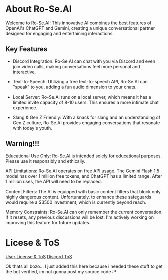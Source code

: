 # About Ro-Se.AI

Welcome to Ro-Se.AI! This innovative AI combines the best features of OpenAI's ChatGPT and Gemini, creating a unique conversational partner designed for engaging and entertaining interactions.


## Key Features
- Discord Integration: Ro-Se.AI can chat with you via Discord and even join video calls, making conversations feel more personal and interactive.

- Text-to-Speech: Utilizing a free text-to-speech API, Ro-Se.AI can "speak" to you, adding a fun audio dimension to your chats.

- Local Server: Ro-Se.AI runs on a local server, which means it has a limited invite capacity of 8-10 users. This ensures a more intimate chat experience.

- Slang & Gen Z Friendly: With a knack for slang and an understanding of Gen Z culture, Ro-Se.AI provides engaging conversations that resonate with today's youth.


## Warning!!!
Educational Use Only: Ro-Se.AI is intended solely for educational purposes. Please use it responsibly and ethically.

API Limitations: Ro-Se.AI operates on free API usage. The Gemini Flash 1.5 model has over 1 million free tokens, and ChatGPT has a limited range. After 1 million uses, the API will need to be replaced.

Content Filters: The AI is equipped with basic content filters that block only highly dangerous content. Unfortunately, to enhance these safeguards would require a $3500 investment, which is currently beyond reach.

Memory Constraints: Ro-Se.AI can only remember the current conversation. If it resets, any previous discussions will be lost. I'm actively working on improving this feature for future updates.

# Licese & ToS
[User License & ToS](https://raw.githubusercontent.com/Mu-rpy/ro-se.ai/refs/heads/main/tos.info?token=GHSAT0AAAAAACX6AY6FSHXB5L4K3PTVXQIAZXSZMKA)
[Discord ToS](https://discord.com/terms)

Ok thats all bozo... I just added this here because i needed these stuff to get the bot verified, im not gonna post my source code :P

